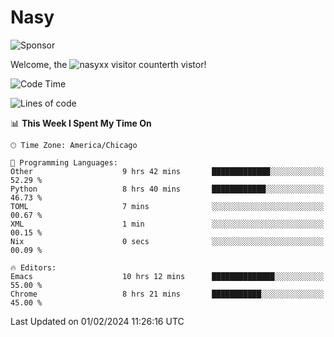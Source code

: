 # Nasy

<!--
<p align="center">
<img height="200" src="https://github-readme-stats.vercel.app/api?username=nasyxx&count_private=true&show_icons=true&theme=dracula&include_all_commits=true"/>
<img height="200" src="https://github-readme-stats.vercel.app/api/top-langs/?username=nasyxx&theme=dracula&hide=html,jupyter+notebook&count_private=true&show_icons=true"/>
</p>

  
----------------
-->

![Sponsor](https://img.shields.io/static/v1.svg?label=Sponsor&message=%E2%9D%A4&logo=GitHub&style=flat&color=pink)
 
Welcome, the ![nasyxx visitor counter](https://count.getloli.com/get/@nasyxx?theme=rule34)th vistor!
 
<!--START_SECTION:waka-->
![Code Time](http://img.shields.io/badge/Code%20Time-4%2C279%20hrs%2031%20mins-blue)

![Lines of code](https://img.shields.io/badge/From%20Hello%20World%20I%27ve%20Written-6.3%20million%20lines%20of%20code-blue)

📊 **This Week I Spent My Time On** 

```text
🕑︎ Time Zone: America/Chicago

💬 Programming Languages: 
Other                    9 hrs 42 mins       █████████████░░░░░░░░░░░░   52.29 % 
Python                   8 hrs 40 mins       ████████████░░░░░░░░░░░░░   46.73 % 
TOML                     7 mins              ░░░░░░░░░░░░░░░░░░░░░░░░░   00.67 % 
XML                      1 min               ░░░░░░░░░░░░░░░░░░░░░░░░░   00.15 % 
Nix                      0 secs              ░░░░░░░░░░░░░░░░░░░░░░░░░   00.09 % 

🔥 Editors: 
Emacs                    10 hrs 12 mins      ██████████████░░░░░░░░░░░   55.00 % 
Chrome                   8 hrs 21 mins       ███████████░░░░░░░░░░░░░░   45.00 % 
```


 Last Updated on 01/02/2024 11:26:16 UTC
<!--END_SECTION:waka-->

<!-- ![visitors](https://visitor-badge.laobi.icu/badge?page_id=nasyxx.nasyxx) -->

